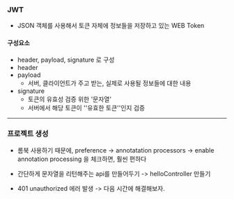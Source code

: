 ### JWT

- JSON 객체를 사용해서 토큰 자체에 정보들을 저장하고 있는 WEB Token

#### 구성요소

- header, payload, signature 로 구성
- header
- payload
  - 서버, 클라이언트가 주고 받는, 실제로 사용될 정보들에 대한 내용
- signature
  - 토큰의 유효성 검증 위한 '문자열'
  - 서버에서 해당 토큰이 ''유효한 토큰''인지 검증



---

### 프로젝트 생성

- 롬북 사용하기 때문에, preference -> annotatation processors -> enable annotation processing 을 체크하면, 훨씬 편하다

- 간단하게 문자열을 리턴해주는 api를 만들어두기 -> helloController 만들기
- 401 unauthorized 에러 발생 -> 다음 시간에 해결해보자.
